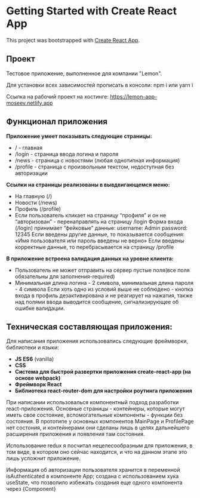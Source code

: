 # Getting Started with Create React App

This project was bootstrapped with [Create React App](https://github.com/facebook/create-react-app).

## Проект

Тестовое приложение, выполненное для компании "Lemon".

Для установки всех зависимостей прописать в консоли: npm i или yarn i

Ссылка на рабочий проект на хостинге: https://lemon-app-moseev.netlify.app

## Функционал приложения

**Приложение умеет показывать следующие страницы:**
- / - главная
- /login - страница ввода логина и пароля
- /news - страница с новостями (любая однотипная информация)
- /profile - страница с произвольным текстом, недоступная без авторизации

**Cсылки на страницы реализованы в вывдвигающемся меню:**
- На главную (/)
- Новости (/news)
- Профиль (/profile)
- Если пользователь кликает на страницу “профиля” и он не “авторизован” - перенаправлять на страницу /login
Форма входа (/login) принимает “фейковые” данные:
          username: Admin
          password: 12345 
Если введены другие данные, то показывается сообщения: «Имя пользователя или пароль введены не верно»
Если введены корректные данные, то перебрасывается на страницу /profile

**В приложение встроена валидация данных на уровне клиента:**
- Пользователь не может отправить на сервер пустые поля(все поля обязательны для заполнения-required)
- Минимальная длина логина - 2 символа, минимальная длина пароля - 4 символа
Если хоть одно из условий выше не соблюдено - кнопка входа в профиль дезактивирована и не реагирует на нажатия,
также над полями ввода выводится сообщение, сигнализирующее об ошибке валидации.

## Техническая составляющая приложения:

Для написания приложения использовались следующие фреймворки, библиотеки и языки:
- **JS ES6** (vanilla)
- **CSS**
- **Система для быстрой развертки приложения create-react-app (на основе webpack)**
- **Фреймворк React**
- **Библиотека react-router-dom для настройки роутинга приложения**

При написании использовалься компонентный подход разработки react-приложения. Основные страницы - контейнеры, которые
могут иметь свое состояние, вспомогательные компоненты - функции без состояния. В прототипе у основных компонентов MainPage 
и ProfilePage нет состония, и контейнерами они сделаны лишь в целях дальнейшего расширения приложения и появления там состояния.

Использование redux я посчитал нецелесообразным для приложения, в том виде, в котором оно сейчас находится, и что на данном
этапе это лишь усложнит приложение.

Информация об авторизации пользователя хранится в переменной isAuthenticated в компоненте App; создана с использованием хука
useState, что позволило избежать создания еще одного компонента через {Component} 
 
